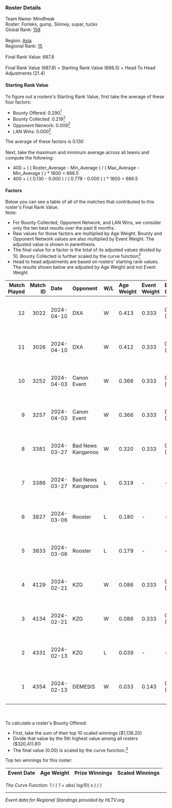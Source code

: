 ### Roster Details<br />
Team Name: Mindfreak<br />
Roster: Forleks, gump, Sliimey, supar, tucks<br />
Global Rank: [158](../standings_global.md)<br />
<br />
Region: [Asia]( ../standings_asia.md)<br />
Regional Rank: [15]( ../standings_asia.md)<br />
<br />
Final Rank Value:  687.8<br />
<br />
Final Rank Value (687.8) = Starting Rank Value (666.5) + Head To Head Adjustments (21.4)<br />

#### Starting Rank Value<br />
To figure out a rosters's Starting Rank Value, first take the average of these four factors:<br />
- Bounty Offered: 0.290[<sup>1</sup>](#table2)
- Bounty Collected: 0.219[<sup>2</sup>](#table1)
- Opponent Network: 0.009[<sup>2</sup>](#table1)
- LAN Wins: 0.000[<sup>2</sup>](#table1)

The average of these factors is 0.130<br />
<br />
Next, take the maximum and minimum average across all teams and compute the following:<br />
- 400 + ( ( Roster_Average - Min_Average ) / ( Max_Average - Min_Average ) ) * 1600 = 666.5
- 400 + ( ( 0.130 - 0.000 ) / ( 0.778 - 0.000 ) ) * 1600 = 666.5


#### Factors<br />
Below you can see a table of all of the matches that contributed to this roster's Final Rank Value.<br />
Note:<br />

- For Bounty Collected, Opponent Network, and LAN Wins, we consider only the ten best results over the past 6 months.
- Raw values for those factors are multiplied by Age Weight. Bounty and Opponent Network values are also multiplied by Event Weight. The adjusted value is shown in parenthesis.
- The final value for a factor is the total of its adjusted values divided by 10. Bounty Collected is further scaled by the curve function[<sup>3</sup>](#curveFunction)
- Head to head adjustments are based on rosters' starting rank values. The results shown below are adjusted by Age Weight and not Event Weight
<span id="table1"></span><br />


| Match Played | Match ID | Date       | Opponent           | W/L | Age Weight | Event Weight | Bounty Collected | Opponent Network | LAN Wins  | H2H Adj. | Roster                               |
| -: | -: | :- | :- | :- | :- | :- | :- | :- | :- | -: | :- |
|           12 |     3022 | 2024-04-10 | DXA                | W   | 0.413      | 0.333        | 0.002 (0.000)    | 0.217 (0.030)    | 0 (0.000) |     6.31 | Forleks, gump, Sliimey, supar, tucks |
|           11 |     3026 | 2024-04-10 | DXA                | W   | 0.412      | 0.333        | 0.002 (0.000)    | 0.217 (0.030)    | 0 (0.000) |     6.54 | Forleks, gump, Sliimey, supar, tucks |
|           10 |     3252 | 2024-04-03 | Canon Event        | W   | 0.366      | 0.333        | 0.000 (0.000)    | 0.000 (0.000)    | 0 (0.000) |     3.16 | Forleks, gump, Sliimey, supar, tucks |
|            9 |     3257 | 2024-04-03 | Canon Event        | W   | 0.366      | 0.333        | 0.000 (0.000)    | 0.000 (0.000)    | 0 (0.000) |     3.24 | Forleks, gump, Sliimey, supar, tucks |
|            8 |     3381 | 2024-03-27 | Bad News Kangaroos | W   | 0.320      | 0.333        | 0.016 (0.002)    | 0.217 (0.023)    | 0 (0.000) |     6.74 | Forleks, gump, Sliimey, supar, tucks |
|            7 |     3386 | 2024-03-27 | Bad News Kangaroos | L   | 0.319      | -            | -                | -                | -         |    -3.37 | Forleks, gump, Sliimey, supar, tucks |
|            6 |     3827 | 2024-03-06 | Rooster            | L   | 0.180      | -            | -                | -                | -         |    -1.93 | Forleks, gump, Sliimey, supar, tucks |
|            5 |     3833 | 2024-03-06 | Rooster            | L   | 0.179      | -            | -                | -                | -         |    -1.96 | Forleks, gump, Sliimey, supar, tucks |
|            4 |     4129 | 2024-02-21 | KZG                | W   | 0.086      | 0.333        | 0.005 (0.000)    | 0.106 (0.003)    | 0 (0.000) |     1.49 | Forleks, gump, Sliimey, supar, tucks |
|            3 |     4134 | 2024-02-21 | KZG                | W   | 0.086      | 0.333        | 0.005 (0.000)    | 0.106 (0.003)    | 0 (0.000) |     1.50 | Forleks, gump, Sliimey, supar, tucks |
|            2 |     4331 | 2024-02-13 | KZG                | L   | 0.039      | -            | -                | -                | -         |    -0.54 | deStiny, gump, Sliimey, supar, tucks |
|            1 |     4354 | 2024-02-13 | DEMESIS            | W   | 0.033      | 0.143        | 0.000 (0.000)    | 0.000 (0.000)    | 0 (0.000) |     0.19 | deStiny, gump, Sliimey, supar, tucks |

<br />
<span id="table2"></span><br />
To calculate a roster's Bounty Offered:<br />

- First, take the sum of their top 10 scaled winnings ($1,136.20)
- Divide that value by the 5th highest value among all rosters ($320,411.81)
- The final value (0.00) is scaled by the curve function.[<sup>3</sup>](#curveFunction)

Top ten winnings for this roster:<br />

| Event Date | Age Weight | Prize Winnings | Scaled Winnings |
| :- | -: | :- | :- |


<span id="curveFunction"></span>_The Curve Function: 1 / ( 1 + abs( log10( x ) ) )_<br />

---
_Event data for Regional Standings provided by HLTV.org_<br />
